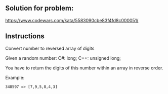 ## Solution for problem:

https://www.codewars.com/kata/5583090cbe83f4fd8c000051/

## Instructions

Convert number to reversed array of digits

Given a random number:
C#: long;
C++: unsigned long;

You have to return the digits of this number within an array in reverse order.

Example:
```
348597 => [7,9,5,8,4,3]
```